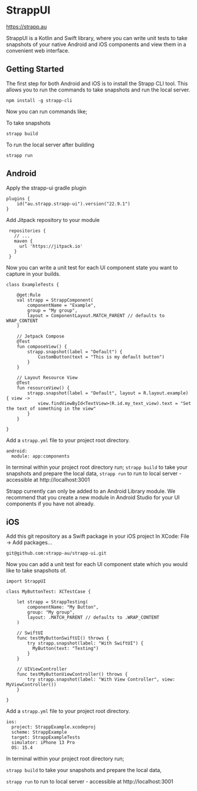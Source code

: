 # StrappUI

https://strapp.au

StrappUI is a Kotlin and Swift library, where you can write unit tests to take snapshots of your native Android and iOS components and view them in a convenient web interface.

## Getting Started

The first step for both Android and iOS is to install the Strapp CLI tool. This allows you to run the commands to take snapshots and run the local server.
```
npm install -g strapp-cli
```

Now you can run commands like;

To take snapshots
```
strapp build
```

To run the local server after building
```
strapp run 
```


## Android
Apply the strapp-ui gradle plugin
```
plugins {
    id("au.strapp.strapp-ui").version("22.9.1")
}
```

Add Jitpack repository to your module
```
 repositories {
   // ...
   maven {
     url 'https://jitpack.io'
   }
 }
 ```

Now you can write a unit test for each UI component state you want to capture in your builds.

```
class ExampleTests {

    @get:Rule
    val strapp = StrappComponent(
        componentName = "Example",
        group = "My group",
        layout = ComponentLayout.MATCH_PARENT // defaults to WRAP_CONTENT
    )

    // Jetpack Compose
    @Test
    fun composeView() {
        strapp.snapshot(label = "Default") {
            CustomButton(text = "This is my default button")
        }
    }

    // Layout Resource View
    @Test
    fun resourceView() {
        strapp.snapshot(label = "Default", layout = R.layout.example) { view ->
            view.findViewById<TextView>(R.id.my_text_view).text = "Set the text of something in the view"
        }
    }
    
}
```

Add a `strapp.yml` file to your project root directory.
```
android:
  module: app:components
```

In terminal within your project root directory run;
`strapp build` to take your snapshots and prepare the local data,
`strapp run` to run to local server - accessible at http://localhost:3001

Strapp currently can only be added to an Android Library module. We recommend that you create a new module in Android Studio for your UI components if you have not already.


## iOS 
Add this git repository as a Swift package in your iOS project
In XCode: File -> Add packages...
```
git@github.com:strapp-au/strapp-ui.git
```

Now you can add a unit test for each UI component state which you would like to take snapshots of.
```
import StrappUI

class MyButtonTest: XCTestCase {
    
    let strapp = StrappTesting(
        componentName: "My Button",
        group: "My group",
        layout: .MATCH_PARENT // defaults to .WRAP_CONTENT
    )
    
    // SwiftUI
    func testMyButtonSwiftUI() throws {
        try strapp.snapshot(label: "With SwiftUI") {
          MyButton(text: "Testing")
        }
    }
    
    // UIViewController
    func testMyButtonViewController() throws {
        try strapp.snapshot(label: "With View Controller", view: MyViewController())
    }
    
}
```

Add a `strapp.yml` file to your project root directory.
```
ios:
  project: StrappExample.xcodeproj
  scheme: StrappExample
  target: StrappExampleTests
  simulator: iPhone 13 Pro
  OS: 15.4
```

In terminal within your project root directory run;

`strapp build` to take your snapshots and prepare the local data,

`strapp run` to run to local server - accessible at http://localhost:3001


